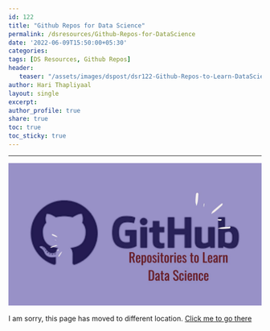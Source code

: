 ```yaml
---
id: 122   
title: "Github Repos for Data Science"
permalink: /dsresources/Github-Repos-for-DataScience
date: '2022-06-09T15:50:00+05:30'
categories: 
tags: [DS Resources, Github Repos] 
header:
   teaser: "/assets/images/dspost/dsr122-Github-Repos-to-Learn-DataScience.jpg"
author: Hari Thapliyaal   
layout: single   
excerpt:   
author_profile: true   
share: true   
toc: true   
toc_sticky: true 
---
```

---

![Github Repos for Data Science](/assets/images/dspost/dsr122-Github-Repos-to-Learn-DataScience.jpg)   
   
I am sorry, this page has moved to different location. [Click me to go there](/dsblog/Github-Repos-for-DataScience)